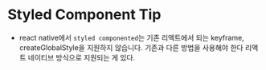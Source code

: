 # Styled Component Tip 

- react native에서 `styled componented`는 
기존 리액트에서 되는 keyframe, createGlobalStyle을 지원하지 않습니다. 
기존과 다른 방법을 사용해야 한다 
리액트 네이티브 방식으로 지원되는 게 있다. 

